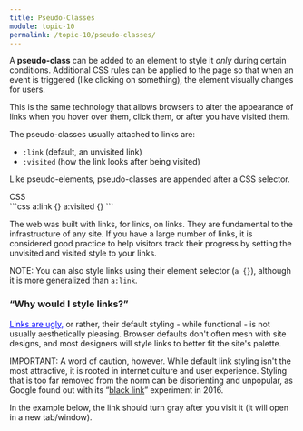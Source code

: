```yaml
---
title: Pseudo-Classes
module: topic-10
permalink: /topic-10/pseudo-classes/
---
```


<div class="divider-heading"></div>

A **pseudo-class** can be added to an element to style it _only_ during certain conditions. Additional CSS rules can be applied to the page so that when an event is triggered (like clicking on something), the element visually changes for users.

This is the same technology that allows browsers to alter the appearance of links when you hover over them, click them, or after you have visited them.

The pseudo-classes usually attached to links are:
- `:link` (default, an unvisited link)
- `:visited` (how the link looks after being visited)

Like pseudo-elements, pseudo-classes are appended after a CSS selector.

<div class="code-heading">
  <span class="css">CSS</span>
</div>
```css
a:link {}
a:visited {}
```

The web was built with links, for links, on links. They are fundamental to the infrastructure of any site. If you have a large number of links, it is considered good practice to help visitors track their progress by setting the unvisited and visited style to your links.

<span class="label label-info">NOTE:</span> You can also style links using their element selector (`a {}`), although it is more generalized than `a:link`.

### “Why would I style links?”

<a href="https://en.wikipedia.org/wiki/Hyperlink#How_hyperlinks_work_in_HTML" target="_blank" style="color: blue">Links are ugly,</a> or rather, their default styling - while functional - is not usually aesthetically pleasing. Browser defaults don't often mesh with site designs, and most designers will style links to better fit the site's palette.

<span class="label label-danger">IMPORTANT:</span> A word of caution, however. While default link styling isn't the most attractive, it is rooted in internet culture and user experience. Styling that is too far removed from the norm can be disorienting and unpopular, as Google found out with its “<a href="https://mashable.com/2016/05/09/google-black-links/#dRWYeUgxc5qU" target="_blank">black link</a>” experiment in 2016.

In the example below, the link should turn gray after you visit it (it will open in a new tab/window).

<div class="codepen-embed">
  <p data-height="400" data-theme-id="30567" data-slug-hash="NWrdoYY" data-default-tab="css,result" data-user="retrog4m3r" data-embed-version="2" data-pen-title="Pseudo-Classes, Pt. 2" class="codepen"></p>
</div>
